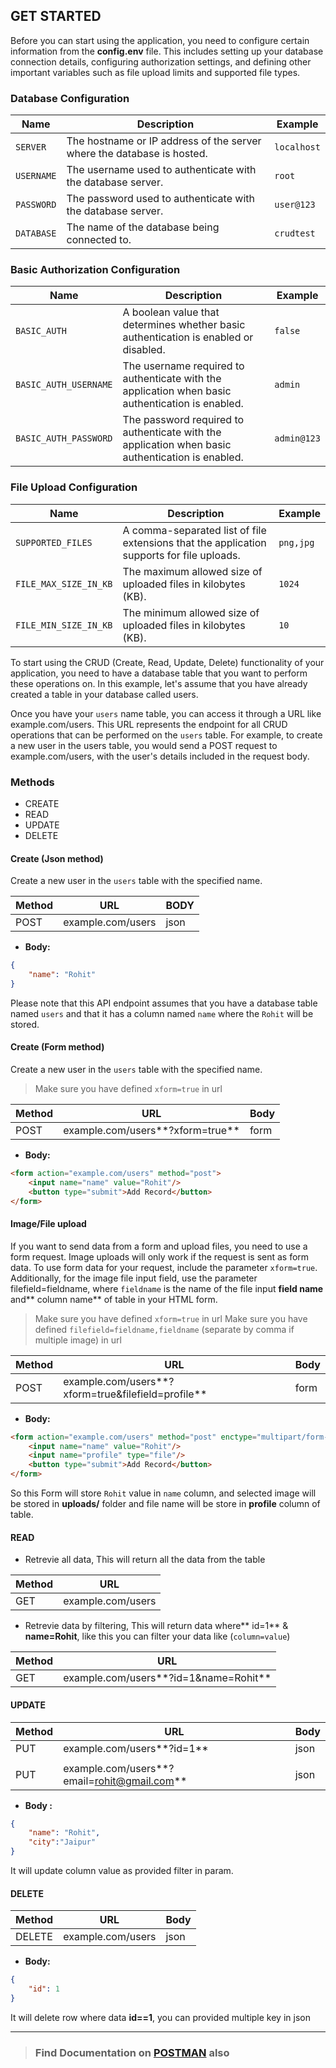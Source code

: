 ## GET STARTED

Before you can start using the application, you need to configure certain information from the **config.env** file. This includes setting up your database connection details, configuring authorization settings, and defining other important variables such as file upload limits and supported file types.

### Database Configuration
| Name | Description | Example |
|------|-------------|---------|
| `SERVER` | The hostname or IP address of the server where the database is hosted. | `localhost` |
| `USERNAME` | The username used to authenticate with the database server. | `root` |
| `PASSWORD` | The password used to authenticate with the database server. | `user@123` |
| `DATABASE` | The name of the database being connected to. | `crudtest` | 

### Basic Authorization Configuration
| Name | Description | Example |
|------|-------------|---------|
| `BASIC_AUTH` | A boolean value that determines whether basic authentication is enabled or disabled. | `false` |
| `BASIC_AUTH_USERNAME` | The username required to authenticate with the application when basic authentication is enabled. | `admin` |
| `BASIC_AUTH_PASSWORD` | The password required to authenticate with the application when basic authentication is enabled. | `admin@123` |

### File Upload Configuration
| Name | Description | Example |
|------|-------------|---------|
| `SUPPORTED_FILES` | A comma-separated list of file extensions that the application supports for file uploads. | `png,jpg` |
| `FILE_MAX_SIZE_IN_KB` | The maximum allowed size of uploaded files in kilobytes (KB). | `1024` |
| `FILE_MIN_SIZE_IN_KB` | The minimum allowed size of uploaded files in kilobytes (KB). | `10` |

To start using the CRUD (Create, Read, Update, Delete) functionality of your application, you need to have a database table that you want to perform these operations on. In this example, let's assume that you have already created a table in your database called users.

Once you have your `users` name table, you can access it through a URL like example.com/users. This URL represents the endpoint for all CRUD operations that can be performed on the `users` table. For example, to create a new user in the users table, you would send a POST request to example.com/users, with the user's details included in the request body.
### Methods
- CREATE
- READ
- UPDATE
- DELETE


#### Create (Json method)
Create a new user in the `users` table with the specified name.

| **Method** | **URL**           | **BODY**
|------------|------------------|------------------|
| POST       | example.com/users | json |

- **Body:**

```json
{
    "name": "Rohit"
}
```
Please note that this API endpoint assumes that you have a database table named `users` and that it has a column named `name` where the `Rohit` will be stored.

#### Create (Form method)
Create a new user in the `users` table with the specified name.
> Make sure you have defined `xform=true` in url

| **Method** | **URL**           | **Body** |
|------------|------------------|------------------|
| POST       | example.com/users**?xform=true** | form |

- **Body:**

```html
<form action="example.com/users" method="post">
	<input name="name" value="Rohit"/>
	<button type="submit">Add Record</button>
</form>
```
#### Image/File upload
If you want to send data from a form and upload files, you need to use a form request. Image uploads will only work if the request is sent as form data. To use form data for your request, include the parameter `xform=true`. Additionally, for the image file input field, use the parameter filefield=fieldname, where `fieldname` is the name of the file input **field name** and** column name** of table in your HTML form.
> Make sure you have defined `xform=true` in url
> Make sure you have defined `filefield=fieldname,fieldname` (separate by comma if multiple image) in url

| **Method** | **URL**           | **Body** |
|------------|------------------|------------------|
| POST       | example.com/users**?xform=true&filefield=profile** | form |

- **Body:**

```html
<form action="example.com/users" method="post" enctype="multipart/form-data">
	<input name="name" value="Rohit"/>
	<input name="profile" type="file"/>
	<button type="submit">Add Record</button>
</form>
```

So this Form will store `Rohit` value in `name` column, and selected image will be stored in **uploads/** folder and file name will be store in **profile** column of table.

#### READ
* Retrevie all data, This will return all the data from the table

| **Method** | **URL**        |
|------------|------------------|
| GET      | example.com/users |

* Retrevie data by filtering, This will return data where** id=1** & **name=Rohit**, like this you can filter your data like (`column=value`) 

| **Method** | **URL**        |
|------------|------------------|
| GET      | example.com/users**?id=1&name=Rohit** |

#### UPDATE

| **Method** | **URL**        |  **Body**        |
|------------|------------------|-----------------|
| PUT      | example.com/users**?id=1** | json |
|        |  | |
| PUT      | example.com/users**?email=rohit@gmail.com** | json |

- **Body :**

```json
{
    "name": "Rohit",
	"city":"Jaipur"
}
```
It will update column value as provided filter in param.

#### DELETE

| **Method** | **URL**        |  **Body**        |
|------------|------------------|-----------------|
| DELETE      | example.com/users | json |
- **Body:**

```json
{
    "id": 1
}
```

It will delete row where data **id==1**, you can provided multiple key in json

----
> ### Find Documentation on [POSTMAN](https://documenter.getpostman.com/view/6406548/2s93JzMLpM "POSTMAN") also